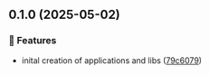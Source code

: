 ## 0.1.0 (2025-05-02)

### 🚀 Features

- inital creation of applications and libs ([79c6079](https://github.com/stefanbinder/nx-release-playground/commit/79c6079))